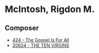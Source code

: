 # McIntosh, Rigdon M.

## Composer

- [424 - The Gospel Is For All](/hymns/424.md)
- [20624 - THE TEN VIRGINS](/hymns/20624.md)

